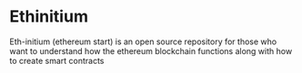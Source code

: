

# Ethinitium

Eth-initium (ethereum start) is an open source repository for those who want to understand how the ethereum blockchain functions along with how to create smart contracts